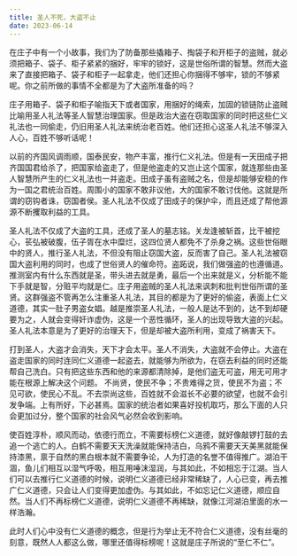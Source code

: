 ```yaml
---
title: 圣人不死，大盗不止
date: 2023-06-14
---
```


在庄子中有一个小故事，我们为了防备那些撬箱子、掏袋子和开柜子的盗贼，就必须把箱子、袋子、柜子紧紧的捆好，牢牢的锁好，这是世俗所谓的智慧。然而大盗来了直接把箱子、袋子和柜子一起拿走，他们还担心你捆得不够牢，锁的不够紧呢。你之前所做的事情不全都是为了大盗所准备的吗？
<!-- more -->

庄子用箱子、袋子和柜子喻指天下或者国家，用捆好的绳索，加固的锁链防止盗贼比喻用圣人礼法等圣人智慧治理国家。但是政治大盗在窃取国家的同时把这些仁义礼法也一同偷走，仍旧用圣人礼法来统治老百姓。他们还担心这圣人礼法不够深入人心，百姓不够听话呢！

以前的齐国风调雨顺，国泰民安，物产丰富，推行仁义礼法。但是有一天田成子把齐国国君给杀了，把国家给盗走了，但是他盗走的又岂止这个国家，就连那些由圣人智慧所产生的仁义礼法也一并盗走。田成子虽有盗贼之名，但是却能够安稳的作为一国之君统治百姓。周围小的国家不敢非议他，大的国家不敢讨伐他。这就是所谓的窃钩者诛，窃国者侯。圣人礼法不仅成了田成子的保护伞，而且还成了帮他源源不断攫取利益的工具。

圣人礼法不仅成了大盗的工具，还成了圣人的墓志铭。关龙逢被斩首，比干被挖心，苌弘被破腹，伍子胥在水中糜烂，这四位贤人都免不了杀身之祸。这些世俗眼中的贤人，推行圣人礼法，不但没有阻止窃国大盗，反而害了自己。圣人礼法被窃国大盗利用的同时，也成了世俗贤人的催命符。盗跖说，我们做强盗的也遵循道。推测室内有什么东西就是圣，带头进去就是勇，最后一个出来就是义，分析能不能下手就是智，分赃平均就是仁。庄子用盗贼的圣人礼法来讽刺和批判世俗所谓的圣贤。这群强盗不管再怎么注重圣人礼法，其目的都是为了更好的偷盗，表面上仁义道德，其实一肚子男盗女娼。越是推崇圣人礼法，一般人是达不到的，达不到却硬要为之，人就会变得奸诈虚伪，这是一个恶性循环，圣人的出现导致大盗的兴起。圣人礼法本意是为了更好的治理天下，但是却被大盗所利用，变成了祸害天下。

打到圣人，大盗才会消失，天下才会太平。圣人不消失，大盗就不会停止。大盗在盗走国家的同时连同仁义道德一起盗去，就能够为所欲为，在窃去利益的同时还能帮自己洗白。只有把这些东西和他的来源都清除掉，是他们盗无可盗，用无可用才能在根源上解决这个问题。 不尚贤，使民不争；不贵难得之货，使民不为盗；不见可欲，使民心不乱。不去崇尚这些，百姓就不会滋长不必要的欲望，也就不会引发争端。上有所好，下必甚焉。国家的统治者如果喜好投机取巧，那么下面的人只会更加过分，整个国家的社会风气必然会收到影响。

使百姓淳朴，顺风而动，依德行而立，不需要标榜仁义道德，就好像敲锣打鼓的去追一个逃亡的人。白鹤不需要天天洗澡就能保持洁白，乌鸦不需要天天美黑就能保持漆黑，禀于自然的黑白根本就不需要争论，人为打造的名誉不值得推广。湖泊干涸，鱼儿们相互以湿气呼吸，相互用唾沫湿润，与其如此，不如相忘于江湖。当人们可以去推行仁义道德的时候，说明仁义道德已经非常稀缺了，人心已变，再去推广仁义道德，只会让人们变得更加虚伪。与其如此，不如忘记仁义道德，顺应自然。当人们不再标榜仁义道德，说明仁义道德不再稀缺，就像江河湖泊里面的水一样浩瀚。

此时人们心中没有仁义道德的概念，但是行为举止无不符合仁义道德，没有丝毫的刻意，既然人人都这么做，哪里还值得标榜呢！这就是庄子所说的“至仁不仁”。